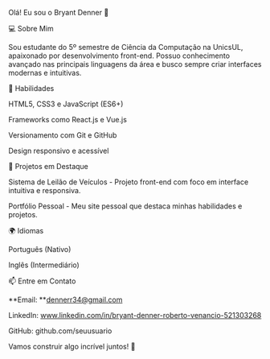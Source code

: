 Olá! Eu sou o Bryant Denner 👋

💻 Sobre Mim

Sou estudante do 5º semestre de Ciência da Computação na UnicsUL, apaixonado por desenvolvimento front-end. Possuo conhecimento avançado nas principais linguagens da área e busco sempre criar interfaces modernas e intuitivas.

🚀 Habilidades

HTML5, CSS3 e JavaScript (ES6+)

Frameworks como React.js e Vue.js

Versionamento com Git e GitHub

Design responsivo e acessível

📂 Projetos em Destaque

Sistema de Leilão de Veículos - Projeto front-end com foco em interface intuitiva e responsiva.

Portfólio Pessoal - Meu site pessoal que destaca minhas habilidades e projetos.

🌍 Idiomas

Português (Nativo)

Inglês (Intermediário)

📫 Entre em Contato

**Email: **dennerr34@gmail.com

LinkedIn: www.linkedin.com/in/bryant-denner-roberto-venancio-521303268

GitHub: github.com/seuusuario

Vamos construir algo incrível juntos! 🚀



